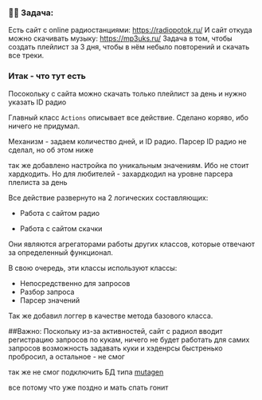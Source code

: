 ### :ok_woman: Задача:
Есть сайт с online радиостанциями:
https://radiopotok.ru/
И сайт откуда можно скачивать музыку:
https://mp3uks.ru/
Задача в том, чтобы создать плейлист за 3 дня, чтобы в нём небыло повторений и скачать все треки.

### Итак - что тут есть

Посокольку с сайта можно скачать только плейлист за день и нужно указать ID радио

Главный класс `Actions` описывает все действие. Сделано коряво, ибо ничего не придумал.

Механизм - задаем количество дней, и ID радио. Парсер ID радио не сделал, но об этом ниже

так же добавлено настройка по уникальным значениям. Ибо не стоит хардкодить. Но для любителей - захардкодил на уровне парсера плелиста за день

Все действие развернуто на 2 логических составляющих:

- Работа с сайтом радио

- Работа с сайтом скачки

Они являются агрегаторами работы других классов, которые отвечают за определенный функционал. 

В свою очередь, эти классы используют классы:

- Непосредственно для запросов
- Разбор запроса
- Парсер значений

Так же добавил логгер в качестве метода базового класса.

##Важно:
Поскольку из-за активностей, сайт с радиол вводит регистрацию запросов по кукам, ничего не будет работать
для самих запросов возможность задавать куки и хэденрсы быстренько пробросил, а остальное - не смог

так же не смог подключить БД типа [mutagen](https://mutagen.readthedocs.io/en/latest/)

все потому что уже поздно и мать спать гонит




